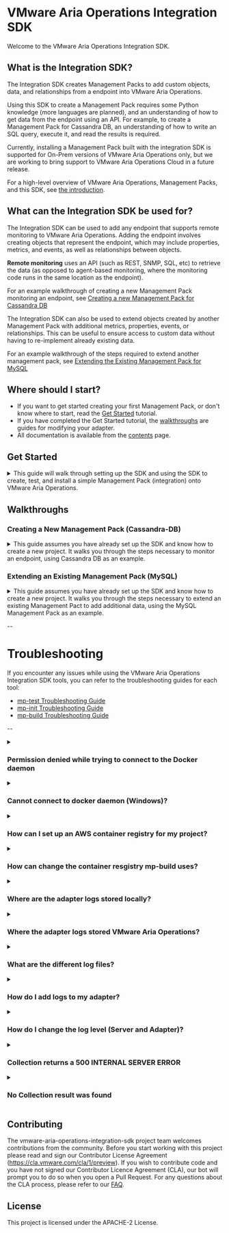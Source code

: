 VMware Aria Operations Integration SDK
=====================

Welcome to the VMware Aria Operations Integration SDK.

## What is the Integration SDK?

The Integration SDK creates Management Packs to add custom objects, data, and
relationships from a endpoint into VMware Aria Operations.

Using this SDK to create a Management Pack requires some Python
knowledge (more languages are planned), and an understanding of how to get
data from the endpoint using an API. For example, to create a Management Pack for
Cassandra DB, an understanding of how to write an SQL query, execute it, and read the
results is required.

Currently, installing a Management Pack built with the integration SDK is supported for
On-Prem versions of VMware Aria Operations only, but we are working to bring support to
VMware Aria Operations Cloud in a future release.

For a high-level overview of VMware Aria Operations, Management Packs, and this SDK,
see [the introduction](doc/introduction.md).

## What can the Integration SDK be used for?
The Integration SDK can be used to add any endpoint that supports remote monitoring to
VMware Aria Operations. Adding the endpoint involves creating objects that
represent the endpoint, which may include properties, metrics, and events, as well as
relationships between objects.

**Remote monitoring** uses an API (such as REST, SNMP, SQL, etc) to retrieve the data (as
opposed to agent-based monitoring, where the monitoring code runs in the same location
as the endpoint).

For an example walkthrough of creating a new Management Pack monitoring an endpoint, see
[Creating a new Management Pack for Cassandra DB](#creating-a-new-management-pack--cassandra-db-)

The Integration SDK can also be used to extend objects created by another Management
Pack with additional metrics, properties, events, or relationships. This can be useful
to ensure access to custom data without having to re-implement already existing data.

For an example walkthrough of the steps required to extend another management pack, see
[Extending the Existing Management Pack for MySQL](#extending-an-existing-management-pack--mysql-)

## Where should I start?
* If you want to get started creating your first Management Pack, or don't know where to start, read the [Get Started](#get-started) tutorial.
* If you have completed the Get Started tutorial, the [walkthroughs](#walkthroughs) are guides for modifying your adapter.
* All documentation is available from the [contents](doc/contents.md) page.

## Get Started
<details>
<summary>This guide will walk through setting up the SDK and using the SDK
to create, test, and install a simple Management Pack (integration) onto VMware Aria Operations.</summary>

Contents
* [Requirements](#requirements)
* [Installation](#installation)
* [Creating a Management Pack](#creating-a-management-pack)
* [Testing a Management Pack](#testing-a-management-pack)
* [Building and Installing a Management Pack](#building-and-installing-a-management-pack)

### Requirements

#### Operating System:
The VMware Aria Operations Integration SDK has been tested in the following OSes:
* Windows 10
* Windows 11
* macOS 12 (Monterey)
* macOS 13 (Ventura)
* Debian Linux
* Fedora Linux

Other operating systems may be compatible.

#### VMware Aria Operations
The Management Packs generated by the VMware Aria Operations Integration SDK will only run on versions that supports containerized Management Packs. Currently, this is limited to on-prem installs, version 8.10 or later.
In addition, at least one Cloud Proxy (also version 8.10 or later) must be set up in VMware Aria Operations, as containerized Management Packs must be run on a Cloud Proxy collector.

#### Dependencies
* Docker 20.10.0 or later. Updating to the latest stable version is recommended. For instructions on installing Docker,
  go to [Docker's installation documentation](https://docs.docker.com/engine/install/), choose the OS you need and
  follow the instructions provided.
* Python3 3.9.0 or later. Updating to the latest stable version is recommended. Python 3.8 and earlier (including Python2) are not supported. For instructions on installing Python, go
  to [Python's installation documentation](https://wiki.python.org/moin/BeginnersGuide/Download), choose the OS you need
  and follow the instructions provided.
* Pip. If Python3 is installed, pip is most likely also installed. For instructions on installing Pip, go
  to [Pip's installation documentation](https://pip.pypa.io/en/stable/installation/), and follow the instructions
  provided.
* Git 2.35.0 or later. Updating to the latest stable version is recommended.
  For instructions in installing git, go to [Git's installation documentation](https://git-scm.com/downloads),
  choose the OS you need and follow the instructions provided.

[//]: # (TODO: Add this section back in once we support them)
[//]: # (#### Optional Prerequisites)
[//]: # (* Java. Java is only required for building Java Management Packs. We recommend the latest version of the [Azul Zulu SDK]&#40;https://www.azul.com/downloads/?package=jdk#download-openjdk&#41;.)
[//]: # (* Powershell. Powershell is only required for building Powershell Management Packs. See [Microsoft's installation instructions for PowerShell]&#40;https://docs.microsoft.com/en-us/powershell/scripting/install/installing-powershell?view=powershell-7.2&#41;.)
[//]: # (> Note: Creating Java and Powershell Management Packs is disabled for the Beta)

### Installation

To install the SDK, use `pip` to install into the global Python environment, or `pipx` to install into a isolated environment.
```sh
python3 -m pip install vmware-aria-operations-integration-sdk
```

### Creating a Management Pack
After the SDK is installed, create a new project, by running `mp-init`. This tool asks a series of questions that guides
the creation of a new management pack project.


1. `Enter a directory to create the project in. This is the directory where adapter code, metadata, and content will reside. If the directory doesn't already exist, it will be created. Path:`

    The path can be an absolute path, or a path relative to the directory `mp-init` was run from. The path should end in an empty
    or non-existing directory. If the directory does not exist, it will be created. This directory will contain a new Management
    Pack project.

2. `Management Pack display name`

    The Management Pack display name will show up in VMware Aria Operations (**Data Sources &rarr; Integrations &rarr;
    Repository**), or when adding an account.

    ![Integration Card for the 'TestAdapter' Management Pack](doc/test-adapter-integration-card.png)

    *This Management Pack's display name is 'TestAdapter', and uses the default icon*

3. `Management Pack adapter key`

    This field is used internally to identify the Management Pack and Adapter Kind. By default, it is set to the
    Management Pack display name with special characters and whitespace stripped from it.

4. `Management Pack description`

    This field should describe what the Management Pack will do or monitor.

5. `Management Pack vendor`

   The vendor field shows up in the UI under 'About' on the Integration Card.

   ![About popup for the 'TestAdapter' Management Pack](doc/test-adapter-about.png)

   *This Management Pack's vendor is 'VMware'*

6. `Enter a path to a EULA text file, or leave blank for no EULA`

   VMware Aria Operations requires a EULA file to be present in a Management Pack. If one isn't provided, a stub EULA file (`eula.txt` in
   the root project directory) will be added to the project which reads:
    ```
    There is no EULA associated with this Management Pack.
    ```

7. `Enter a path to the Management Pack icon file, or leave blank for no icon`

   The icon is used in the VMware Aria Operations UI if present. If it is not present, a default icon will be used. The icon file must be
   PNG format and 256x256 pixels. An icon file can be added later by copying the icon to the root project directory and
   setting the value of the `"pak_icon"` key to the icon's file name in the `manifest.txt` file.

[//]: # (TODO: Add this section back when we support it)
[//]: # (8. `Select a language for the adapter`)
[//]: # (  selected language. The template adapter collects several objects and metrics from the container that the adapter)
[//]: # (  Once selected, the project will be generated, including a template adapter in the)
[//]: # (  is running in, and can be used as a starting point for creating a new adapter.)

For complete documentation of the `mp-init` tool including an overview of its output, see the [MP Initialization Tool Documentation](doc/mp-init.md).

### Template Project
Every new project creates a file system that has the basic project structure required to develop and build a Management Pack.
Each file and directory are discussed in depth in the [mp-init](doc/mp-init.md) documentation. `app/adapter.py` is the adapter's
entry point and the best starting point. `adapter.py` is a template adapter that collects several objects and metrics from the
container in which the adapter is running; use the template as a starting point for creating a new adapter. The template adapter
has comments throughout its code that explain what the code does and how to turn it into your adapter. The methods inside the adapter
template are required. Modify the code inside the methods to generate the desired adapter. Each method represents a single request,
and it can be tested individually using `mp-test`, which is covered in the following section. The adapter is stateless; therefore,
the adapter cannot store any data for use in later method calls. Each method is used for a different function as described below:

- test(adapter_instance):
  Performs a test connection using the information given to the adapter_instance to verify the adapter instance has been configured properly.
  A typical test connection will generally consist of:

     1. Read identifier values from adapter_instance that are required to connect to the target(s)
     2. Connect to the target(s), and retrieve some sample data
     3. If any of the above failed, return an error, otherwise pass.
     4. Disconnect cleanly from the target (ensure this happens even if an error occurs)

- get_endpoints(adapter_instance):
  This method will be run before the 'test' method, and VMware Aria Operations will use
  the results to extract a certificate from each URL. If the certificate is not trusted by
  the VMware Aria Operations Trust Store, the user will be prompted to either accept or reject
  the certificate. If it is accepted, the certificate will be added to the AdapterInstance
  object that is passed to the 'test' and 'collect' methods. Any certificate that is
  encountered in those methods should then be validated against the certificate(s)
  in the AdapterInstance. This method will not only work against HTTPS endpoints, different types
  of endpoint will not work (eg. database connections).

- collect(adapter_instance):
  Performs a collection against the target host. A typical collection will generally consist of:
    1. Read identifier values from adapter_instance that are required to connect to the target(s)
    2. Connect to the target(s), and retrieve data
    3. Add the data into a CollectResult's objects, properties, metrics, etc
    4. Disconnect cleanly from the target (ensure this happens even if an error occurs)
    5. Return the CollectResult.

- get_adapter_definition():
  Optional method that defines the Adapter Instance configuration (parameters and credentials used to connect to the target, and configure the management pack) present in a collection, and defines the object types and attribute types present in a collection. Setting these helps VMware Aria Operations to validate, process, and display the data correctly. If this method is omitted, a `describe.xml` file should be manually created inside the `conf` directory with the same data. Generally, this is only necessary when using advanced features of the `describe.xml` file that are not present in this method.


For further guidance on using the template project, consult the [Walkthroughs](../README.md#walkthroughs) section.

### Testing a Management Pack

In the Management Pack directory, the installation script writes a `requirements.txt` file containing the version of the
SDK used to generate the project, and installs the SDK into a virtual environment named `venv`. Note that the packages
in `requirements.txt` are _not_ installed into the adapter. To add a package to the adapter, specify it in the file
`adapter_requirements.txt`.

To use the SDK, navigate to the newly-generated project directory and activate the virtual environment:

For Mac and Linux:
```sh
source venv/bin/activate
```
(This script is written for the bash shell. If you use the csh or fish shells, there are alternate activate.csh and activate.fish scripts you should use instead.)
For Windows:
```cmd
venv\Scripts\activate.bat
```
To exit the virtual environment, run `deactivate` in the virtual environment.

To test a project, run `mp-test`  in the virtual environment.

If `mp-test` is run from anywhere outside of a root project directory, the tool will prompt to choose a project, and will
test the selected project. If the tool is run from a project directory, the tool will automatically test that project.

`mp-test` will ask for a _connection_. No connections should exist, so choose **New Connection**. The test tool then
reads the `conf/describe.xml` file to find the connection parameters and credentials required for a connection, and
prompts for each. This is similar to creating a new _Adapter Instance_ in the VMware Aria Operations UI. Connections are automatically
saved per project, and can be reused when re-running the `mp-test` tool.

> Note: In the template project, the only connection parameter is `ID`, and because it connects to the container it is running on, this parameter is not necessary; it is only there as an example, and can be set to any value. The template also implements an example Test Connection. If a Test Connection is run (see below), with the `ID` set to the text `bad`, then the Test Connection will fail.

The test tool also asks for the method to test. There are four options:

* Test Connection - This call tests the connection and returns either an error message if the connection failed, or an
  empty json object if the connection succeeded.
* Collect - This call test the collection, and returns objects, metrics, properties, events, and relationships.
* Endpoint URLs - This returns a list (possibly empty) of URLs that have distinct SSL certificates that VMware Aria Operations can ask
  the end user to import into the TrustStore.
* Version - This returns
  the [VMware Aria Operations Collector API](vmware_aria_operations_integration_sdk/api/vmware-aria-operations-collector-fwk2.json) version the
  adapter implements. The implementation of this method is not generally handled by the developer.

For more information on these endpoints, see
the [Swagger API documentation](vmware_aria_operations_integration_sdk/api/vmware-aria-operations-collector-fwk2.json). Each
response is validated against the API.

For complete documentation of the `mp-test` tool see the [MP Test Tool Documentation](doc/mp-test.md).

### Building and Installing a Management Pack
To build a project, run `mp-build`  in the virtual environment.

If `mp-build` is run from anywhere outside of a root project directory, the tool will prompt to choose a project, and will
build the selected project. If the tool is run from a project directory, the tool will automatically build that
project.

Once the project is selected (if necessary), the tool will build the management pack and emit a `pak` file which can be
installed on VMware Aria Operations. The `pak` file will be located in the project directory.

To install the `pak` file, in VMware Aria Operations navigate to **Data Sources &rarr; Integrations &rarr;
Repository** and click `ADD`. Select and upload the generated `pak` file, accept the README, and install the management pack.

To configure the management pack, VMware Aria Operations navigate to **Data Sources &rarr; Integrations &rarr;
Accounts** and click `ADD ACCOUNT`. Select the newly-installed management pack and configure the required fields. For
`Collector/Group`, make sure that a cloud proxy collector is selected. Click `VALIDATE CONNECTION` to test the connection.
It should return successfully, then click `ADD`.

By default, a collection will run every 5 minutes. The first collection should happen immediately, however newly-created
objects cannot have metrics, properties, and events added to them. After the second collection, approximately five
minutes later, the objects' metrics, properties, and events should appear. These can be checked by navigating to **
Environment &rarr; Object Browser &rarr; All Objects** and expanding the Adapter and associated object types and object.

![CPU Idle Time](doc/test-adapter-cpu-idle-time.png)
*The CPU object's `idle-time` metric in a Management Pack named `QAAdapterName`.*

For complete documentation of the `mp-build` tool see the [MP Build Tool Documentation](doc/mp-build.md).
</details>

## Walkthroughs

### Creating a New Management Pack (Cassandra-DB)
<details><summary>
This guide assumes you have already set up the SDK and know how to create a new project.
It walks you through the steps necessary to monitor an endpoint, using Cassandra DB as
an example.</summary>
TODO
</details>

### Extending an Existing Management Pack (MySQL)
<details><summary>
This guide assumes you have already set up the SDK and know how to create a new project.
It walks you through the steps necessary to extend an existing Management Pact to add
additional data, using the MySQL Management Pack as an example.</summary>
TODO
</details>

--
# Troubleshooting

If you encounter any issues while using the VMware Aria Operations Integration SDK tools, you
can refer to the troubleshooting guides for each tool:

- [mp-test Troubleshooting Guide](doc/mp-test.md#troubleshooting)
- [mp-init Troubleshooting Guide](doc/mp-init.md#troubleshooting)
- [mp-build Troubleshooting Guide](doc/mp-build.md#troubleshooting)

--
<details>
  <summary><h3>Permission denied while trying to connect to the Docker daemon</h3></summary>

  If you're having trouble getting Docker to run on your system, you can refer to the Docker documentation for instructions
  on how to start Docker on [macOS](https://docs.docker.com/docker-for-mac/install/), [Linux](https://docs.docker.com/desktop/install/debian/#launch-docker-desktop), and [Windows 10 and 11](https://docs.docker.com/desktop/install/windows-install/#start-docker-desktop).
</details>

<details>
  <summary><h3>Cannot connect to docker daemon (Windows)?</h3></summary>

  If you're having trouble with permissions on a Windows system, you can refer to the Docker documentation for instructions
  on how to [Understand permission requirements for Windows](https://docs.docker.com/desktop/windows/permission-requirements/).
</details>

<details>
  <summary><h3>How can I set up an AWS container registry for my project?</h3></summary>

  AWS container registries use `aws` CLI to authenticate, so users should authenticate to their AWS container registry and create a repository before
  running `mp-build`.

  1. [Log into to your registry using aws CLI](https://docs.aws.amazon.com/AmazonECR/latest/userguide/getting-started-cli.html#cli-authenticate-registry)
  2. [Create a repository](https://docs.aws.amazon.com/AmazonECR/latest/userguide/getting-started-cli.html#cli-create-repository:~:text=your%20default%20registry-,Step%203%3A%20Create%20a%20repository,-Step%204%3A%20Push)
  3. Run mp-build and use the registry tag when propted about it (usually looks like `aws_account_id.dkr.ecr.region.amazonaws.com/hello-repository`)
  </details>

<details>
  <summary><h3>How can change the container resgistry mp-build uses?</h3></summary>

  Open `config.json` file located in the root of the project, then replace the key value of `docker_registry` with the tag of the
  repository you want to use. The next time `mp-build` is run, the new tag will be used and validated.
</details>

<details>
  <summary><h3> Where are the adapter logs stored locally?</h3></summary>

  Logs are generated and stored in the `logs` directory. logs are only generated after running `mp-test` or `mp-build`
</details>

<details>
  <summary><h3> Where the adapter logs stored VMware Aria Operations?</h3></summary>

  Logs are generated and stored in the cloud proxy at `$ALIVE_BASE/user/log/adapter/<ADAPTERNAME>_adapter3/<ADAPTER_INTERNAL_INSTANCE_ID>`.
  ADAPTERNAME should match the name of the adapter used in the manifest.txt, and the ADAPTER_INTERNAL_INSTANCE_ID should match the Internal ID
  found in VMware Aria Operations at Environment>Inventory>Adapter Instances>My Adapter Adapter Instance>Instance** in the rightmost column.
  To ensure Internal ID is displayed ensure the Internal ID box is enabled by clicking in the bottom left icon and then the checkbox.

  ![highlight of the checkbox where internal id can be enbaled](doc/enable_internal_id_column.png)

  ![highlight of the an internal id](doc/higlight_internal_id_column.png)
  </details>

  <details>
    <summary><h3> What are the different log files?</h3></summary>

  There are five types of log files: adapter, server, build, test, and validation logs. Each log file is prepended with the type of
  log file followed by a number that represents rollover.

  - server.log:
  Contains all logs related to the HTTP sever inside the container. Server logs can't be modified since the server code comes packaged
  inside the [base-adapter image](https://projects.registry.vmware.com/harbor/projects/46752/repositories/base-adapter/artifacts-tab) Python image.

  - adapter.log
  Contains all logs related to the adapter. Adapter logs are all the logs generated by adapter code (e.g., the test() method or the collect() methods inside
  `app/adapter.py`).

  - test.log
  Contains all logs related to `mp-test`

  - build.log
  Contains all logs related to `mp-build`

  - validation.log
  Contains a log of the validations performed by mp-test on the collection results. This logs are only generated locally.
</details>

<details>
  <summary><h3> How do I add logs to my adapter?</h3></summary>

  The template adapter defines a logger variable which configures all logging for the adapter using [adapter_logging](https://github.com/vmware/vmware-aria-operations-integration-sdk/blob/main/lib/python/src/aria/ops/adapter_logging.py) from the python SDK.
  To use the logger in any other files, import the python [logging](https://docs.python.org/3/library/logging.html) module. eg.

  ```python3
  import logging

  logger = logging.getLogger(__name__)

  def my_method():
    logger.info("info log")
    logger.warning("warning log")
    logger.error("error log")
    logger.debug("debug log")
     ...
  ```
</details>


<details>
  <summary><h3> How do I change the log level (Server and Adapter)?</h3></summary>

  Server and Adapter log levels are set inside the `loglevels.cfg`; this file is located in `logs/loglevels.cfg` locally and `$ALIVE_BASE/user/log/adapters/ADAPTERNAME_adapter3/INTERNAL_ID/loglevels.cfg` in the cloud proxy.
  If the file does not exist, it will be generated after a collection/test collection.
</details>

<details>
  <summary><h3>Collection returns a 500 INTERNAL SERVER ERROR</h3></summary>

  Internal sever errors can happen for various reasons; however, the most common reason is due to an unhandled exception or syntax errors in
  the adapter code. Check the server logs for clues about the issue. In some cases the issue may be detected by using `mp-test` and
  going over the terminal output.

</details>

<details>
  <summary><h3>No Collection result was found</h3></summary>
  `mp-test` runs a series of validations test after collection; if the collection result has no results, then the each validation step will report the result as missing.
  When a collection result is missing it usually means that there was an error during collection, but the error was handled, and reported by the adapter, in which case the error message
  will aslo be deisplayed in the console output. For example:

  ```
  def collect(adapter_instance: AdapterInstance) -> CollectResult:
    result = CollectResult()
    try:
      raise Exception("oops")

      #...
    except Exception as e:
      logger.error("Unexpected collection error")
      logger.exception(e)
      result.with_error("Unexpected collection error: " + repr(e))
      return result
  ```

  will output

  ```
  Building adapter [Finished]
  Waiting for adapter to start [Finished]
  Running Collect [Finished]
  Collection Failed: Unexpected collection error: Exception('oops')

  Avg CPU %                     | Avg Memory Usage %         | Memory Limit | Network I/O         | Block I/O
  ------------------------------+----------------------------+--------------+---------------------+--------------
  21.1 % (0.0% / 21.1% / 42.2%) | 4.0 % (4.0% / 4.0% / 4.0%) | 1.0 GiB      | 3.24 KiB / 6.67 KiB | 0.0 B / 0.0 B

  Collection completed in 0.45 seconds.

  No collection result was found.
  No collection result was found.
  All validation logs written to '/Users/squirogacubi/code/aria_ops/libs/integration-sdk/management-packs/test/logs/validation.log'
  ```
  As seen above, the Exception is mentioned as the reason for the collection error, and the `No collection result was found` message is also show.
  using colleciton error message along with the `adapter.log` can help trace the the cause of the issue.

</details>

## Contributing

The vmware-aria-operations-integration-sdk project team welcomes contributions from the community. Before you start
working with this project please read and sign our Contributor License Agreement (https://cla.vmware.com/cla/1/preview).
If you wish to contribute code and you have not signed our Contributor Licence Agreement (CLA), our bot will prompt you
to do so when you open a Pull Request. For any questions about the CLA process, please refer to our
[FAQ](https://cla.vmware.com/faq).

## License

This project is licensed under the APACHE-2 License.
